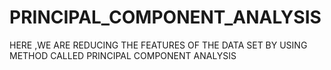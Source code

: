 # PRINCIPAL_COMPONENT_ANALYSIS
HERE ,WE ARE REDUCING THE FEATURES OF THE DATA SET BY USING METHOD CALLED PRINCIPAL COMPONENT ANALYSIS
